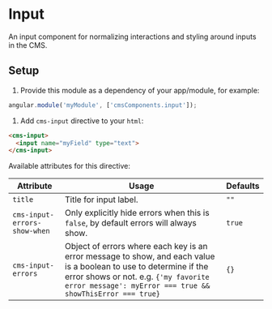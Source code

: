 # Input
An input component for normalizing interactions and styling around inputs in the
CMS.

## Setup
1. Provide this module as a dependency of your app/module, for example:
  ```js
  angular.module('myModule', ['cmsComponents.input']);
  ```

1. Add `cms-input` directive to your `html`:
  ```html
  <cms-input>
    <input name="myField" type="text">
  </cms-input>
  ```

  Available attributes for this directive:

  | Attribute | Usage | Defaults |
  | --------- | ----- | -------- |
  | `title` | Title for input label. | `""` |
  | `cms-input-errors-show-when` | Only explicitly hide errors when this is `false`, by default errors will always show. | `true` |
  | `cms-input-errors` | Object of errors where each key is an error message to show, and each value is a boolean to use to determine if the error shows or not. e.g. `{'my favorite error message': myError === true && showThisError === true}` | `{}` |
